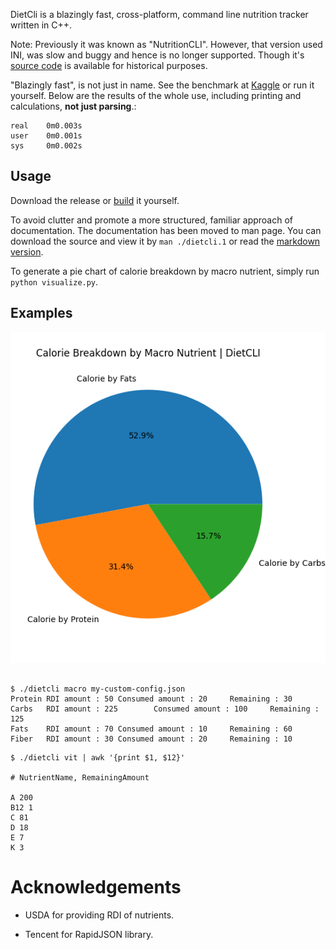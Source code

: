 DietCli is a blazingly fast, cross-platform, command line nutrition tracker written in C++.

Note: Previously it was known as "NutritionCLI". However, that version used INI, was slow and buggy and hence is no longer supported. Though it's [source code](https://github.com/hstsethi/nutritioncli) is available for historical purposes.

"Blazingly fast", is not just in name. See the benchmark at [Kaggle](https://www.kaggle.com/code/hstsethi/dietcli-benchmark) or run it yourself. Below are the results of the whole use, including printing and calculations, **not just parsing**.:

```
real	0m0.003s
user	0m0.001s
sys	    0m0.002s
```

## Usage

Download the release or [build](build.md) it yourself.

To avoid clutter and promote a more structured, familiar approach of documentation. The documentation has been moved to man page. You can download the source and view it by `man ./dietcli.1` or read the [markdown version](docs/dietcli.md).


To generate a pie chart of calorie breakdown by macro nutrient, simply run `python visualize.py`. 


## Examples

![img](pie-diet-cli-default.png)

```

$ ./dietcli macro my-custom-config.json
Protein RDI amount : 50 Consumed amount : 20     Remaining : 30
Carbs   RDI amount : 225        Consumed amount : 100     Remaining : 125
Fats    RDI amount : 70 Consumed amount : 10     Remaining : 60
Fiber   RDI amount : 30 Consumed amount : 20     Remaining : 10

```

```
$ ./dietcli vit | awk '{print $1, $12}'

# NutrientName, RemainingAmount

A 200
B12 1
C 81
D 18
E 7
K 3

```

# Acknowledgements

- USDA for providing RDI of nutrients.

- Tencent for RapidJSON library.

